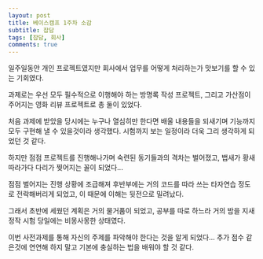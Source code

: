 ```yaml
--- 
layout: post 
title: 베이스캠프 1주차 소감 
subtitle: 잡담 
tags: [잡담, 회사] 
comments: true 
--- 
```


일주일동안 개인 프로젝트였지만 회사에서 업무를 어떻게 처리하는가 맛보기를 할 수 있는 기회였다.

과제로는 우선 모두 필수적으로 이행해야 하는 방명록 작성 프로젝트, 그리고 가산점이 주어지는 영화 리뷰 프로젝트로 총 둘이 있었다.

처음 과제에 받았을 당시에는 누구나 열심히만 한다면 배울 내용들을 되새기며 기능까지 모두 구현해 낼 수 있을것이라 생각했다. 시험까지 보는 일정이라 더욱 그리 생각하게 되었던 것 같다.

하지만 점점 프로젝트를 진행해나가며 숙련된 동기들과의 격차는 벌어졌고, 뱁새가 황새 따라가다 다리가 찢어지는 꼴이 되었다...

점점 벌어지는 진행 상황에 조급해져 후반부에는 거의 코드를 따라 쓰는 타자연습 정도로 전락해버리게 되었고, 이 때문에 이해는 뒷전으로 밀려났다.

그래서 초반에 세웠던 계획은 거의 물거품이 되었고, 공부를 따로 하느라 거의 밤을 지새 정작 시험 당일에는 비몽사몽한 상태였다.

이번 사전과제를 통해 자신의 주제를 파악해야 한다는 것을 알게 되었다... 추가 점수 같은것에 연연해 하지 말고 기본에 충실하는 법을 배워야 할 것 같다.
